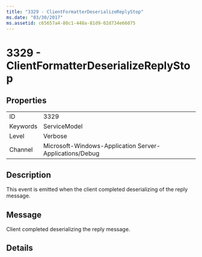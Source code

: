 ```yaml
---
title: "3329 - ClientFormatterDeserializeReplyStop"
ms.date: "03/30/2017"
ms.assetid: c65657a4-80c1-448a-81d9-02d734e66075
---
```

# 3329 - ClientFormatterDeserializeReplyStop

## Properties  
  
|||  
|-|-|  
|ID|3329|  
|Keywords|ServiceModel|  
|Level|Verbose|  
|Channel|Microsoft-Windows-Application Server-Applications/Debug|  
  
## Description  

 This event is emitted when the client completed deserializing of the reply message.  
  
## Message  

 Client completed deserializing the reply message.  
  
## Details
